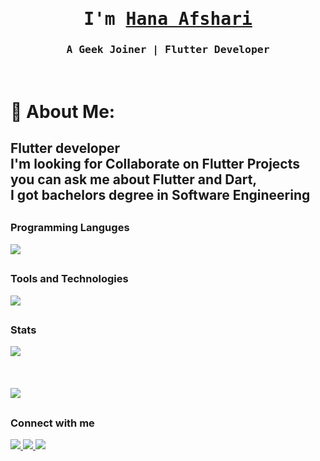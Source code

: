  <p align="center"><h1 align="center"><samp> I'm <a href="#">Hana Afshari </a> </samp></h1></p>
<p align="center"><h3 align="center"><samp> A Geek Joiner | Flutter Developer</samp></h3></p>
<br>
<div>

# 💫 About Me:
Flutter developer <br>I'm looking for Collaborate on Flutter Projects<br> you can ask me about Flutter and Dart, <br>I got bachelors degree in Software Engineering
---
##
### Programming Languges
  <a href="#">
    <img src="https://skillicons.dev/icons?i=dart&theme=dark" />
  </a>

##

### Tools and Technologies
  <a href="#">
    <img src="https://skillicons.dev/icons?i=flutter,vscode,git,github,firebase,androidstudio&theme=dark" />
  </a>

  
  


##

### Stats
  <a href="https://github.com/hanaAfshari">
<img align="center" src="https://github-readme-stats.vercel.app/api?username=helenaAfshari&theme=vue-dark&hide_border=false&include_all_commits=true&count_private=true" /></a>
</br>
<br>

</br>
<br>
<img align="center" src="https://github-readme-stats.vercel.app/api/top-langs/?username=helenaAfshari&theme=vue-dark&hide_border=false&include_all_commits=true&count_private=true&layout=compact">

##

### Connect with me
  <a href="https://instagram.com/flutter.dev.hana?igshid=YmMyMTA2M2Y=">
    <img src="https://skillicons.dev/icons?i=instagram&theme=dark" />
  </a>
  <a href="https://www.linkedin.com/in/hana-afshari-54798b202/">
    <img src="https://skillicons.dev/icons?i=linkedin&theme=dark" />
  </a>
  <a href="https://www.linkedin.com/in/hana-afshari-54798b202/">
    <img src="https://skillicons.dev/icons?i=email&theme=dark" />
  </a>
   
 

